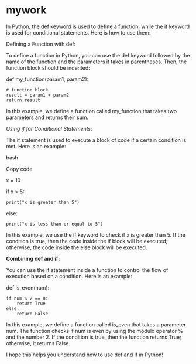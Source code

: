 # mywork



In Python, the def keyword is used to define a function, while the if keyword is used for conditional statements. Here is how to use them:

Defining a Function with def:

To define a function in Python, you can use the def keyword followed by the name of the function and the parameters it takes in parentheses. Then, the function block should be indented:



def my_function(param1, param2):

    # function block
    result = param1 + param2
    return result
In this example, we define a function called my_function that takes two parameters and returns their sum.

*Using if for Conditional Statements:*

The if statement is used to execute a block of code if a certain condition is met. Here is an example:

bash

Copy code

x = 10

if x > 5:

    print("x is greater than 5")
else:

    print("x is less than or equal to 5")
    
In this example, we use the if keyword to check if x is greater than 5. If the condition is true, then the code inside the if block will be executed; otherwise, the code inside the else block will be executed.

**Combining def and if:**

You can use the if statement inside a function to control the flow of execution based on a condition. Here is an example:


def is_even(num):

    if num % 2 == 0:
        return True
    else:
        return False
        
In this example, we define a function called is_even that takes a parameter num. The function checks if num is even by using the modulo operator % and the number 2. If the condition is true, then the function returns True; otherwise, it returns False.

I hope this helps you understand how to use def and if in Python!



